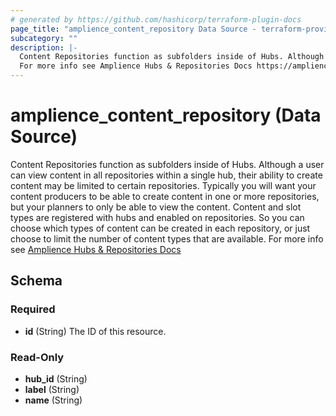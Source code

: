 ```yaml
---
# generated by https://github.com/hashicorp/terraform-plugin-docs
page_title: "amplience_content_repository Data Source - terraform-provider-amplience"
subcategory: ""
description: |-
  Content Repositories function as subfolders inside of Hubs. Although a user can view content in all repositories within a single hub, their ability to create content may be limited to certain repositories. Typically you will want your content producers to be able to create content in one or more repositories, but your planners to only be able to view the content. Content and slot types are registered with hubs and enabled on repositories. So you can choose which types of content can be created in each repository, or just choose to limit the number of content types that are available.
  For more info see Amplience Hubs & Repositories Docs https://amplience.com/docs/intro/hubsandrepositories.html
---
```


# amplience_content_repository (Data Source)

Content Repositories function as subfolders inside of Hubs. Although a user can view content in all repositories within a single hub, their ability to create content may be limited to certain repositories. Typically you will want your content producers to be able to create content in one or more repositories, but your planners to only be able to view the content. Content and slot types are registered with hubs and enabled on repositories. So you can choose which types of content can be created in each repository, or just choose to limit the number of content types that are available.
For more info see [Amplience Hubs & Repositories Docs](https://amplience.com/docs/intro/hubsandrepositories.html)



<!-- schema generated by tfplugindocs -->
## Schema

### Required

- **id** (String) The ID of this resource.

### Read-Only

- **hub_id** (String)
- **label** (String)
- **name** (String)


